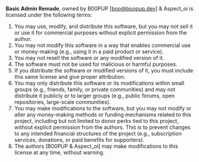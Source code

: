 **Basic Admin Remade**, owned by B00PUP [boo@boopup.dev] & Aspect_oi is licensed under the following terms:

1. You may use, modify, and distribute this software, but you may not sell it or use it for commercial purposes without explicit permission from the author.
2. You may not modify this software in a way that enables commercial use or money-making (e.g., using it in a paid product or service).
3. You may not resell the software or any modified version of it.
4. The software must not be used for malicious or harmful purposes.
5. If you distribute the software or modified versions of it, you must include this same license and give proper attribution.
6. You may only distribute this software or its modifications within small groups (e.g., friends, family, or private communities) and may not distribute it publicly or to larger groups (e.g., public forums, open repositories, large-scale communities).
7. You may make modifications to the software, but you may not modify or alter any money-making methods or funding mechanisms related to this project, including but not limited to donor perks tied to this project, without explicit permission from the authors. This is to prevent changes to any intended financial structures of the project (e.g., subscription services, donations, or paid benefits for supporters).
8. The authors [B00PUP & Aspect_oi] may make modifications to this license at any time, without warning. 
